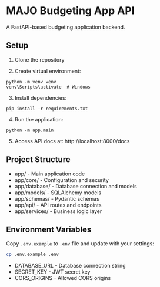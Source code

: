 # MAJO Budgeting App API

A FastAPI-based budgeting application backend.

## Setup

1. Clone the repository

2. Create virtual environment:
```
python -m venv venv
venv\Scripts\activate  # Windows
```

3. Install dependencies:
```
pip install -r requirements.txt
```

4. Run the application:
```
python -m app.main
```

5. Access API docs at: http://localhost:8000/docs

## Project Structure

- app/ - Main application code
- app/core/ - Configuration and security
- app/database/ - Database connection and models
- app/models/ - SQLAlchemy models
- app/schemas/ - Pydantic schemas
- app/api/ - API routes and endpoints
- app/services/ - Business logic layer

## Environment Variables

Copy `.env.example` to `.env` file and update with your settings:
```bash
cp .env.example .env
```

- DATABASE_URL - Database connection string
- SECRET_KEY - JWT secret key
- CORS_ORIGINS - Allowed CORS origins
